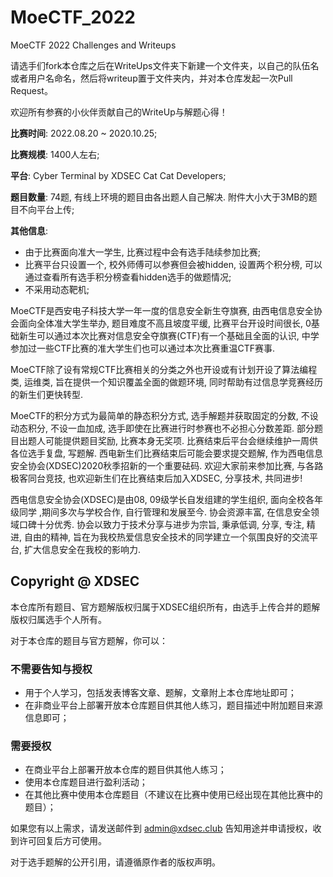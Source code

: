 # MoeCTF_2022
MoeCTF 2022 Challenges and Writeups

请选手们fork本仓库之后在WriteUps文件夹下新建一个文件夹，以自己的队伍名或者用户名命名，然后将writeup置于文件夹内，并对本仓库发起一次Pull Request。

欢迎所有参赛的小伙伴贡献自己的WriteUp与解题心得！

**比赛时间**: 2022.08.20 ~ 2020.10.25;

**比赛规模**: 1400人左右;

**平台**: Cyber Terminal by XDSEC Cat Cat Developers;

**题目数量**: 74题, 有线上环境的题目由各出题人自己解决. 附件大小大于3MB的题目不向平台上传;

**其他信息**:

   - 由于比赛面向准大一学生, 比赛过程中会有选手陆续参加比赛;
   - 比赛平台只设置一个, 校外师傅可以参赛但会被hidden, 设置两个积分榜, 可以通过查看所有选手积分榜查看hidden选手的做题情况;
   - 不采用动态靶机;

MoeCTF是西安电子科技大学一年一度的信息安全新生夺旗赛, 由西电信息安全协会面向全体准大学生举办, 题目难度不高且坡度平缓, 比赛平台开设时间很长, 0基础新生可以通过本次比赛对信息安全夺旗赛(CTF)有一个基础且全面的认识, 中学参加过一些CTF比赛的准大学生们也可以通过本次比赛重温CTF赛事.

MoeCTF除了设有常规CTF比赛相关的分类之外也开设或有计划开设了算法编程类, 运维类, 旨在提供一个知识覆盖全面的做题环境, 同时帮助有过信息学竞赛经历的新生们更快转型.

MoeCTF的积分方式为最简单的静态积分方式, 选手解题并获取固定的分数, 不设动态积分, 不设一血加成, 选手即使在比赛进行时参赛也不必担心分数差距. 部分题目出题人可能提供题目奖励, 比赛本身无奖项. 比赛结束后平台会继续维护一周供各位选手复盘, 写题解. 西电新生们比赛结束后可能会要求提交题解, 作为西电信息安全协会(XDSEC)2020秋季招新的一个重要砝码. 欢迎大家前来参加比赛, 与各路极客同台竞技, 也欢迎新生们在比赛结束后加入XDSEC, 分享技术, 共同进步!

西电信息安全协会(XDSEC)是由08, 09级学长自发组建的学生组织, 面向全校各年级同学 ,期间多次与学校合作, 自行管理和发展至今. 协会资源丰富, 在信息安全领域口碑十分优秀. 协会以致力于技术分享与进步为宗旨, 秉承低调, 分享, 专注, 精进, 自由的精神, 旨在为我校热爱信息安全技术的同学建立一个氛围良好的交流平台, 扩大信息安全在我校的影响力.

## Copyright @ XDSEC

本仓库所有题目、官方题解版权归属于XDSEC组织所有，由选手上传合并的题解版权归属选手个人所有。

对于本仓库的题目与官方题解，你可以：

### 不需要告知与授权

- 用于个人学习，包括发表博客文章、题解，文章附上本仓库地址即可；
- 在非商业平台上部署开放本仓库题目供其他人练习，题目描述中附加题目来源信息即可；

### 需要授权

- 在商业平台上部署开放本仓库的题目供其他人练习；
- 使用本仓库题目进行盈利活动；
- 在其他比赛中使用本仓库题目（不建议在比赛中使用已经出现在其他比赛中的题目）；

如果您有以上需求，请发送邮件到 [admin@xdsec.club](mailto:admin@xdsec.club) 告知用途并申请授权，收到许可回复后方可使用。

对于选手题解的公开引用，请遵循原作者的版权声明。

